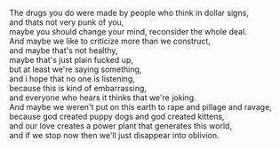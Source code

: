 The drugs you do were made by people who think in dollar signs,  
and thats not very punk of you,  
maybe you should change your mind, reconsider the whole deal.  
And maybe we like to criticize more than we construct,  
and maybe that's not healthy,  
maybe that's just plain fucked up,  
but at least we're saying something,  
and i hope that no one is listening,  
because this is kind of embarrassing,  
and everyone who hears it thinks that we're joking.  
And maybe we weren't put on this earth to rape and pillage and ravage,  
because god created puppy dogs and god created kittens,  
and our love creates a power plant that generates this world,  
and if we stop now then we'll just disappear into oblivion.